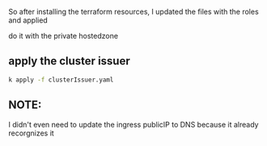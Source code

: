 So after installing the terraform resources,
I updated the files with the roles and applied

do it with the private hostedzone

## apply the cluster issuer
```sh
k apply -f clusterIssuer.yaml
```

## NOTE:
I didn't even need to update the ingress publicIP to DNS because it already recorgnizes it

